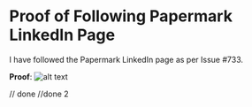 # Proof of Following Papermark LinkedIn Page

I have followed the Papermark LinkedIn page as per Issue #733.

**Proof**:
![alt text](image.png)


// done
//done 2